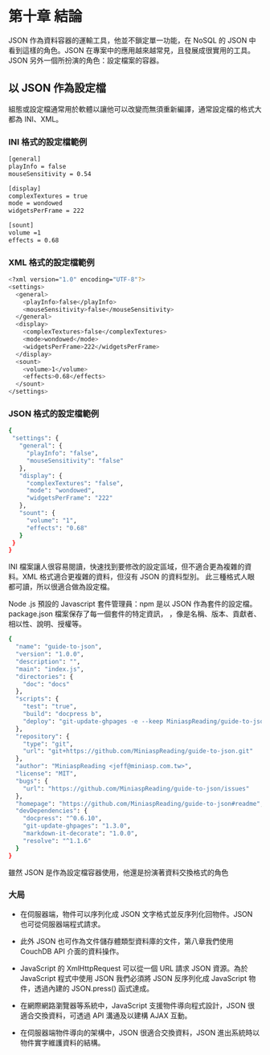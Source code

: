 # 第十章 結論
JSON 作為資料容器的運輸工具，他並不鎖定單一功能，在 NoSQL 的 JSON 中看到這樣的角色。JSON 在專案中的應用越來越常見，且發展成很實用的工具。
JSON 另外一個所扮演的角色：設定檔案的容器。

## 以 JSON 作為設定檔

組態或設定檔通常用於軟體以讓他可以改變而無須重新編譯，通常設定檔的格式大都為 INI、XML。

### INI 格式的設定檔範例
```sh
[general]
playInfo = false
mouseSensitivity = 0.54

[display]
complexTextures = true
mode = wondowed
widgetsPerFrame = 222

[sount]
volume =1
effects = 0.68
```
 ### XML 格式的設定檔範例
 
 ```sh
<?xml version="1.0" encoding="UTF-8"?>
<settings>
   <general>
     <playInfo>false</playInfo>
     <mouseSensitivity>false</mouseSensitivity>
   </general>
   <display>
     <complexTextures>false</complexTextures>
     <mode>wondowed</mode>
     <widgetsPerFrame>222</widgetsPerFrame>
   </display>
   <sount>
     <volume>1</volume>
     <effects>0.68</effects>
   </sount>
</settings>
   ```
### JSON 格式的設定檔範例
 
 ```sh
{
  "settings": {
    "general": {
      "playInfo": "false",
      "mouseSensitivity": "false"
    },
    "display": {
      "complexTextures": "false",
      "mode": "wondowed",
      "widgetsPerFrame": "222"
    },
    "sount": {
      "volume": "1",
      "effects": "0.68"
    }
  }
}
 
 ```
INI 檔案讓人很容易閱讀，快速找到要修改的設定區域，但不適合更為複雜的資料。XML 格式適合更複雜的資料，但沒有 JSON 的資料型別。
此三種格式人眼都可讀，所以很適合做為設定檔。

Node .js 預設的 Javascript 套件管理員：npm 是以 JSON 作為套件的設定檔。package.json 檔案保存了每一個套件的特定資訊，
，像是名稱、版本、貢獻者、相以性、說明、授權等。

```sh
{
  "name": "guide-to-json",
  "version": "1.0.0",
  "description": "",
  "main": "index.js",
  "directories": {
    "doc": "docs"
  },
  "scripts": {
    "test": "true",
    "build": "docpress b",
    "deploy": "git-update-ghpages -e --keep MiniaspReading/guide-to-json _docpress"
  },
  "repository": {
    "type": "git",
    "url": "git+https://github.com/MiniaspReading/guide-to-json.git"
  },
  "author": "MiniaspReading <jeff@miniasp.com.tw>",
  "license": "MIT",
  "bugs": {
    "url": "https://github.com/MiniaspReading/guide-to-json/issues"
  },
  "homepage": "https://github.com/MiniaspReading/guide-to-json#readme",
  "devDependencies": {
    "docpress": "^0.6.10",
    "git-update-ghpages": "1.3.0",
    "markdown-it-decorate": "1.0.0",
    "resolve": "^1.1.6"
  }
}
```  
雖然 JSON 是作為設定檔容器使用，他還是扮演著資料交換格式的角色

### 大局

* 在伺服器端，物件可以序列化成 JSON 文字格式並反序列化回物件。JSON 也可從伺服器端程式請求。

* 此外 JSON 也可作為文件儲存體類型資料庫的文件，第八章我們使用 CouchDB API 介面的資料操作。

* JavaScript 的 XmlHttpRequest 可以從一個 URL 請求 JSON 資源。為於 JavaScript 程式中使用 JSON 
我們必須將 JSON 反序列化成 JavaScript 物件，透過內建的 JSON.press() 函式達成。

* 在網際網路瀏覽器等系統中，JavaScript 支援物件導向程式設計，JSON 很適合交換資料，可透過 API 溝通及以建構 AJAX 互動。

* 在伺服器端物件導向的架構中，JSON 很適合交換資料，JSON 進出系統時以物件實字維護資料的結構。



 